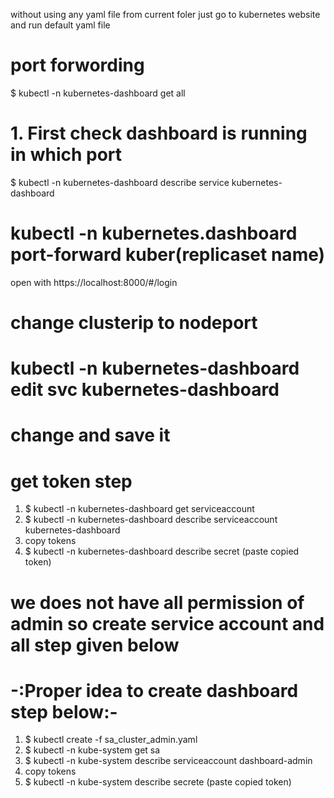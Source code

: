 without using any yaml file from current foler just go to
kubernetes website and run default yaml file

# port forwording 

$ kubectl -n kubernetes-dashboard get all

# 1. First check dashboard is running in which port
  $ kubectl -n kubernetes-dashboard describe service kubernetes-dashboard 
# kubectl -n kubernetes.dashboard port-forward kuber(replicaset name)
open with https://localhost:8000/#/login

# change clusterip to nodeport
# kubectl -n kubernetes-dashboard edit svc kubernetes-dashboard
# change and save it 

# get token step
  1. $ kubectl -n kubernetes-dashboard get serviceaccount
  2. $ kubectl -n kubernetes-dashboard describe serviceaccount kubernetes-dashboard
  3. copy tokens
  4. $ kubectl -n kubernetes-dashboard describe secret (paste copied token)
# we does not have all permission of admin so create service account and all step given below
  
 #                                   -:Proper idea to create dashboard step below:-


 1.  $ kubectl create -f sa_cluster_admin.yaml
 2. $ kubectl -n kube-system get sa  
 3. $ kubectl -n kube-system describe serviceaccount dashboard-admin
 4. copy tokens
 5.  $ kubectl -n kube-system describe secrete (paste copied token)

